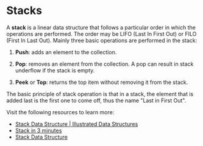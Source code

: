 # Stacks

A **stack** is a linear data structure that follows a particular order in which the operations are performed. The order may be LIFO (Last In First Out) or FILO (First In Last Out). Mainly three basic operations are performed in the stack:

1. **Push**: adds an element to the collection.

2. **Pop**: removes an element from the collection. A pop can result in stack underflow if the stack is empty.

3. **Peek** or **Top**: returns the top item without removing it from the stack.

The basic principle of stack operation is that in a stack, the element that is added last is the first one to come off, thus the name "Last in First Out".

Visit the following resources to learn more:

- [Stack Data Structure | Illustrated Data Structures](https://www.youtube.com/watch?v=I5lq6sCuABE)
- [Stack in 3 minutes](https://www.youtube.com/watch?v=KcT3aVgrrpU)
- [Stack Data Structure](https://www.coursera.org/lecture/data-structures/stacks-UdKzQ)
